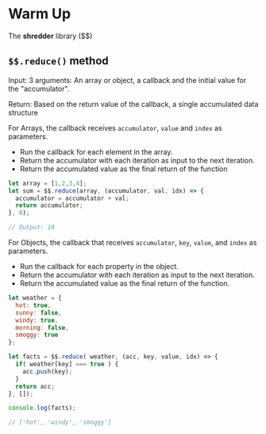 # Warm Up

The **shredder** library ($$)

## `$$.reduce()` method

Input: 3 arguments: An array or object, a callback and the initial value for the "accumulator".

Return: Based on the return value of the callback, a single accumulated data structure

For Arrays, the callback receives `accumulator`, `value` and `index` as parameters.

- Run the callback for each element in the array.
- Return the accumulator with each iteration as input to the next iteration.
- Return the accumulated value as the final return of the function

```javascript
let array = [1,2,3,4];
let sum = $$.reduce(array, (accumulator, val, idx) => {
  accumulator = accumulator + val;
  return accumulator;
}, 0);

// Output: 10
```

For Objects, the callback that receives `accumulator`, `key`, `value`, and `index` as parameters.

- Run the callback for each property in the object.
- Return the accumulator with each iteration as input to the next iteration.
- Return the accumulated value as the final return of the function.

```javascript
let weather = {
  hot: true,
  sunny: false,
  windy: true,
  morning: false,
  smoggy: true
};

let facts = $$.reduce( weather, (acc, key, value, idx) => {
  if( weather[key] === true ) {
    acc.push(key);
  }
  return acc;
}, []);

console.log(facts);

// ['hot', 'windy', 'smoggy']
```
